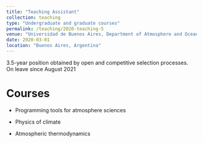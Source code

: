 ```yaml
---
title: "Teaching Assistant"
collection: teaching
type: "Undergraduate and graduate courses"
permalink: /teaching/2020-teaching-5
venue: "Universidad de Buenos Aires, Department of Atmosphere and Ocean Sciences"
date: 2020-03-01
location: "Buenos Aires, Argentina"
---
```


3.5-year position obtained by open and competitive selection processes. On leave since August 2021

Courses
======

* Programming tools for atmosphere sciences

* Physics of climate

* Atmospheric thermodynamics


